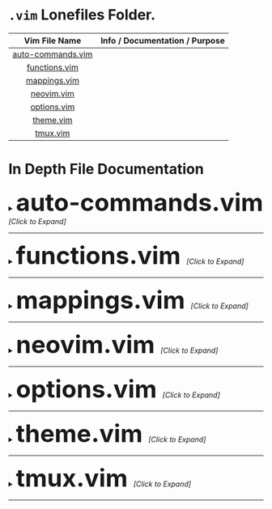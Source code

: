 <!-- Link to the files. -->
[auto-commands.vim]: auto-commands.vim
[functions.vim]: functions.vim
[mappings.vim]: mappings.vim
[neovim.vim]: neovim.vim
[options.vim]: options.vim
[theme.vim]: theme.vim
[tmux.vim]: tmux.vim

# `.vim` Lonefiles Folder.

| Vim File Name       | Info / Documentation / Purpose |
| :-----------------: | :----------------------------: |
| [auto-commands.vim] |                                |
| [functions.vim]     |                                |
| [mappings.vim]      |                                |
| [neovim.vim]        |                                |
| [options.vim]       |                                |
| [theme.vim]         |                                |
| [tmux.vim]          |                                |

# In Depth File Documentation

<details> <summary> <b> <font size="+4"> auto-commands.vim </font> </b>
                    <i> [Click to Expand] </i>
          </summary> <p>
This file contains my vim autocommands according to my preference. Here is what they do:

 1) I have an autocommand that makes vim NOT automatiically comment a new opened line if
 there is a commented line before that line. This is achieved by removing `c`, `r` and `o`
 options from the formatoptions by `formatoptions-=cro`.
 More over:
    ```
    r : Automatically insert the comment symbol after hitting <Enter> in Insert mode.
    c : Auto-wrap comments using textwidth, inserting the comment symbol automatically.
    o : Automatically insert the comment symbol after hitting 'o' or 'O' in Normal mode.
    ```
---

 2) Automatically resize windows (to equal sizes) when the terminal size is changed. This
 is done by doing `<C-w>=` everytime vim is resized.

---

 3) Always jump to the last known cursor position, if a valid position is known. Don't
 do it, if inside a commit message or an event handler. This is done by doing a normal mode
 command that basically goes to the last saved position which is stored as a mark. The
 mark register in which the last cursor position is stored in is `"`. We know that to go
 to a marked register in vim we have to press `` ` `` and then enter the marked register
 we want to go to. So our final command we have becomes `` g`\" ``.

 * Note: We have to escape `"` and before doing the command we need to also check if we
 are inside a commit message or an event handler.Now even if we close the file and open
 it again, vim will jump to the last position we were at before we close the file `:)`.

---

 4) Use hybrid line numbers when I am in normal mode and absolute line numbers when I am in
 insert mode. This is done by having an autocommand that `set relativenumber` when I am in
 normal mode and when I enter insert mode `set norelativenumber`.

---

 5) An auto command to detect any file that starts with `.bash_` or `.bash-` as a bash
 file, which are also hidden files.

---

 6) Additional autocommands to help vim detect a filetype according to my preference, ONLY
 if vim fails to detect it.

 * Note: There is a difference between: set `filetype=sh` and `setfiletype sh`. The first
 one tells vim to set the filetype. The second tells vim to ONLY set the filetype, if no
 filetype was was previously detected or set.

---

 7) An autocommand to override my actual formatting mapping that indents the entire file,
 if the file is a JSON file. This new mapping uses a nice JSON file indenting tool to make
 the entire file pretty and formatted the way I like my JSON files to be formatted.

---

 8) An autocommand that changes my current directory, if I enter a file in another
 directory. The directory is changes to the new file's directory.

 * Tip: This works quite magically with TMUX, as you can open a tmux pane that is already
 in the path of the file you are working on (this helps when working with multiple files
 in multiple directories).

---

 9) Open new buffers/files in a new tab (stops piling or opening things on top of one pane).

</p> </details>

---

<details> <summary> <b> <font size="+4"> functions.vim </font> </b>
                    <i> [Click to Expand] </i>
          </summary> <p>

| Function | Info / Documentation / Purpose |
| :------: | :----------------------------: |
|          |  |

</p> </details>

---

<details> <summary> <b> <font size="+4"> mappings.vim </font> </b>
                    <i> [Click to Expand] </i>
          </summary> <p>

| Mapping | Info / Documentation / Purpose |
| :-----: | :----------------------------: |
|         |  |

</p> </details>

---

<details> <summary> <b> <font size="+4"> neovim.vim </font> </b>
                    <i> [Click to Expand] </i>
          </summary> <p>

| Vim File Name       | Info / Documentation / Purpose |
| :-----------------: | :----------------------------: |
|                     |  |

</p> </details>

---

<details> <summary> <b> <font size="+4"> options.vim </font> </b>
                    <i> [Click to Expand] </i>
          </summary> <p>

|              Option Set              |          Info / Documentation / Purpose         |
| :----------------------------------: | :---------------------------------------------: |
| `autoindent`                         | Turns vim's Auto Indentation on.                |

</p> </details>

---

<details> <summary> <b> <font size="+4"> theme.vim </font> </b>
                    <i> [Click to Expand] </i>
          </summary> <p>

| Vim File Name       | Info / Documentation / Purpose |
| :-----------------: | :----------------------------: |
|                     |  |

</p> </details>

---

<details> <summary> <b> <font size="+4"> tmux.vim </font> </b>
                    <i> [Click to Expand] </i>
          </summary> <p>

| Vim File Name       | Info / Documentation / Purpose |
| :-----------------: | :----------------------------: |
|                     |  |

</p> </details>

---
